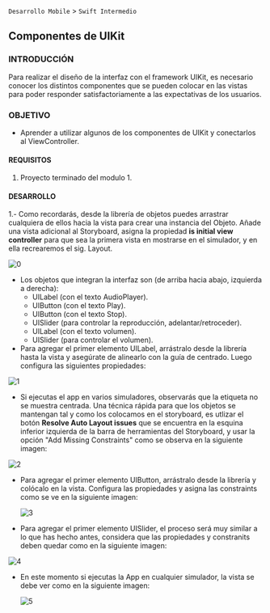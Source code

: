`Desarrollo Mobile` > `Swift Intermedio` 


## Componentes de UIKit

### INTRODUCCIÓN

Para realizar el diseño de la interfaz con el framework UIKit, es necesario conocer los distintos componentes que se pueden colocar en las vistas para poder responder satisfactoriamente a las expectativas de los usuarios.

### OBJETIVO

- Aprender a utilizar algunos de los componentes de UIKit y conectarlos al ViewController.


#### REQUISITOS

1. Proyecto terminado del modulo 1.


#### DESARROLLO

1.- Como recordarás, desde la librería de objetos puedes arrastrar cualquiera de ellos hacia la vista para crear una instancia del Objeto. Añade una vista adicional al Storyboard, asigna la propiedad **is initial view controller** para que sea la primera vista en mostrarse en el simulador, y en ella recrearemos el sig. Layout. 



![0](0.png)

- Los objetos que integran la interfaz son (de arriba hacia abajo, izquierda a derecha):
  - UILabel (con el texto AudioPlayer).
  - UIButton (con el texto Play).
  - UIButton (con el texto Stop).
  - UISlider (para controlar la reproducción, adelantar/retroceder).
  - UILabel (con el texto volumen).
  - UISlider (para controlar el volumen).
- Para agregar el primer elemento UILabel, arrástralo desde la librería hasta la vista y asegúrate de alinearlo con la guía de centrado. Luego configura las siguientes propiedades:


![1](1.png)



- Si ejecutas el app en varios simuladores, observarás que la etiqueta no se muestra centrada. Una técnica rápida para que los objetos se mantengan tal y como los colocamos en el storyboard, es utlizar el botón **Resolve Auto Layout issues** que se encuentra en la esquina inferior izquierda de la barra de herramientas del Storyboard, y usar la opción "Add Missing Constraints" como se observa en la siguiente imagen:


![2](2.png)



- Para agregar el primer elemento UIButton, arrástralo desde la librería y colócalo en la vista. Configura las propiedades y asigna las constraints como se ve en la siguiente imagen:

  ![3](3.png)


- Para agregar el primer elemento UISlider, el proceso será muy similar a lo que has hecho antes, considera que las propiedades y constranits deben quedar como en la siguiente imagen:


![4](4.png)



- En este momento si ejecutas la App en cualquier simulador, la vista se debe ver como en la siguiente imagen:

  ![5](5.png)
